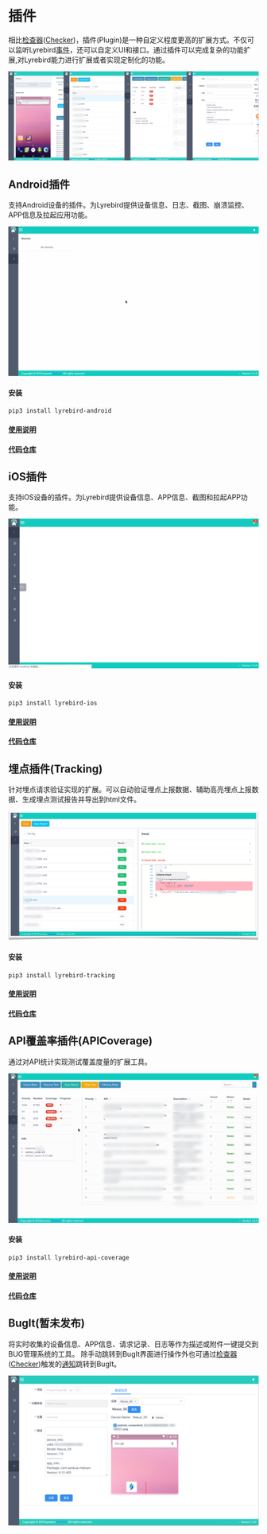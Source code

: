 # 插件

相比[检查器](./checker.html)([Checker](./checker.html))，插件(Plugin)是一种自定义程度更高的扩展方式。不仅可以监听Lyrebird[事件](../advance/eventbus.html)，还可以自定义UI和接口。通过插件可以完成复杂的功能扩展,对Lyrebird能力进行扩展或者实现定制化的功能。

![](../img/plugins.png)

## Android插件

支持Android设备的插件。为Lyrebird提供设备信息、日志、截图、崩溃监控、APP信息及拉起应用功能。

![](../img/plugin-android.gif)

#### 安装

```
pip3 install lyrebird-android
```
#### [使用说明](../plugins/android.html)
#### [代码仓库](https://github.com/Meituan-Dianping/lyrebird-android)


## iOS插件

支持iOS设备的插件。为Lyrebird提供设备信息、APP信息、截图和拉起APP功能。

![](../img/plugin-ios.gif)

#### 安装

```
pip3 install lyrebird-ios
```
#### [使用说明](../plugins/ios.html)
#### [代码仓库](https://github.com/Meituan-Dianping/lyrebird-ios)


## 埋点插件(Tracking) 

针对埋点请求验证实现的扩展。可以自动验证埋点上报数据、辅助高亮埋点上报数据、生成埋点测试报告并导出到html文件。

![](../img/plugin-tracking.png)

#### 安装

```
pip3 install lyrebird-tracking
```
#### [使用说明](../plugins/tracking.html)
#### [代码仓库](https://github.com/Meituan-Dianping/lyrebird-tracking)


## API覆盖率插件(APICoverage)

通过对API统计实现测试覆盖度量的扩展工具。

![](../img/plugin-api-coverage.png)

#### 安装

```
pip3 install lyrebird-api-coverage
```
#### [使用说明](../plugins/api-coverage.html)
#### [代码仓库](https://github.com/Meituan-Dianping/lyrebird-api-coverage)

## BugIt(暂未发布)

将实时收集的设备信息、APP信息、请求记录、日志等作为描述或附件一键提交到BUG管理系统的工具。
除手动跳转到BugIt界面进行操作外也可通过[检查器](./checker.html)([Checker](./checker.html))触发的[通知](./checker.html#捕获报警)跳转到BugIt。

![](../img/plugin-bugit.png)

